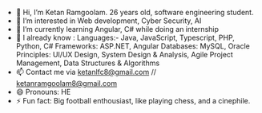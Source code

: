 - 👋 Hi, I’m Ketan Ramgoolam. 26 years old, software engineering student. 
- 👀 I’m interested in Web development, Cyber Security, AI
- 🌱 I’m currently learning Angular, C# while doing an internship 
- 💞️ I already know :
Languages:- Java, JavaScript, Typescript, PHP, Python, C#
Frameworks: ASP.NET, Angular
Databases: MySQL, Oracle
Principles: UI/UX Design, System Design & Analysis, Agile Project Management, Data Structures & Algorithms
- 📫 Contact me via ketanlfc8@gmail.com // ketanramgoolam8@gmail.com
- 😄 Pronouns: HE
- ⚡ Fun fact: Big football enthousiast, like playing chess, and a cinephile.

<!---
KetanLfc/KetanLfc is a ✨ special ✨ repository because its `README.md` (this file) appears on your GitHub profile.
You can click the Preview link to take a look at your changes.
--->
